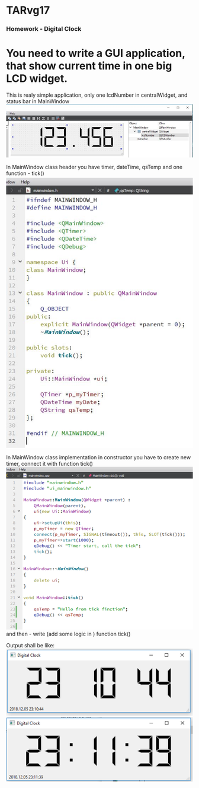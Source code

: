 # TARvg17

### Homework - Digital Clock

# You need to write a GUI application, that show current time in one big LCD widget. 

This is realy simple application, only one lcdNumber in centralWidget, and status bar in MainWindow  
![see GUI](https://github.com/Anaga/TARvg17/blob/master/HomeWorksData/DigitalClock/GUI.JPG "GUI designer")  
 
In MainWindow class header you have timer, dateTime, qsTemp and one function - tick()  
![see header](https://github.com/Anaga/TARvg17/blob/master/HomeWorksData/DigitalClock/mainWindows_h.JPG "MainWindow.h")  
 
In MainWindow class implementation in constructor you have to create new timer, connect it with function  tick()  
![see cpp](https://github.com/Anaga/TARvg17/blob/master/HomeWorksData/DigitalClock/mainWindows_cpp.PNG "MainWindow.cpp")  
and then - write (add some logic in ) function tick()   
  
Output shall be like:   
![see App1](https://github.com/Anaga/TARvg17/blob/master/HomeWorksData/DigitalClock/Application.PNG "Ood value")  
![see App2](https://github.com/Anaga/TARvg17/blob/master/HomeWorksData/DigitalClock/Application2.PNG "Even value")  

